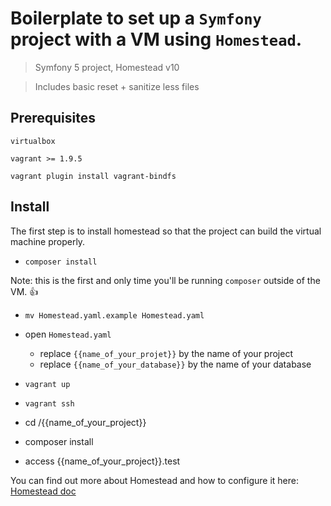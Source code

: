 # Boilerplate to set up a `Symfony` project with a VM using `Homestead`.


> Symfony 5 project, Homestead v10

> Includes basic reset + sanitize less files


## Prerequisites
```
virtualbox

vagrant >= 1.9.5

vagrant plugin install vagrant-bindfs
```

## Install 
The first step is to install homestead so that the project can build the virtual machine properly.

- `composer install`

Note: this is the first and only time you'll be running `composer` outside of the VM. 👍

- `mv Homestead.yaml.example Homestead.yaml`
- open `Homestead.yaml` 
  - replace `{{name_of_your_projet}}` by the name of your project
  - replace `{{name_of_your_database}}` by the name of your database

- `vagrant up`
- `vagrant ssh`
- cd /{{name_of_your_project}}
- composer install
- access {{name_of_your_project}}.test

You can find out more about Homestead and how to configure it here:
[Homestead doc](https://laravel.com/docs/7.x/homestead)


